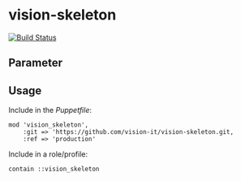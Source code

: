 # vision-skeleton

[![Build Status](https://travis-ci.com/vision-it/vision-skeleton.svg?branch=development)](https://travis-ci.com/vision-it/vision-skeleton)

## Parameter

## Usage

Include in the *Puppetfile*:

```
mod 'vision_skeleton',
    :git => 'https://github.com/vision-it/vision-skeleton.git,
    :ref => 'production'
```

Include in a role/profile:

```puppet
contain ::vision_skeleton
```

